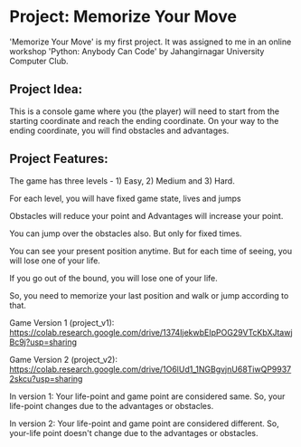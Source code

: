 # Project: Memorize Your Move
'Memorize Your Move' is my first project. It was assigned to me in an online workshop 'Python: Anybody Can Code' by Jahangirnagar University Computer Club.

## Project Idea:
This is a console game where you (the player) will need to start from the starting coordinate and reach the ending coordinate.
On your way to the ending coordinate, you will find obstacles and advantages.

## Project Features:
The game has three levels - 1) Easy, 2) Medium and 3) Hard.

For each level, you will have fixed game state, lives and jumps

Obstacles will reduce your point and Advantages will increase your point.

You can jump over the obstacles also. But only for fixed times.

You can see your present position anytime. But for each time of seeing, you will lose one of your life.

If you go out of the bound, you will lose one of your life.

So, you need to memorize your last position and walk or jump according to that.

Game Version 1 (project_v1): https://colab.research.google.com/drive/1374IjekwbEIpPOG29VTcKbXJtawjBc9j?usp=sharing

Game Version 2 (project_v2): https://colab.research.google.com/drive/1O6lUd1_1NGBgvjnU68TiwQP99372skcu?usp=sharing


In version 1: Your life-point and game point are considered same. So, your life-point changes due to the advantages or obstacles.

In version 2: Your life-point and game point are considered different. So, your-life point doesn't change due to the advantages or obstacles.
